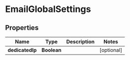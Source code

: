 

# EmailGlobalSettings


## Properties

| Name | Type | Description | Notes |
|------------ | ------------- | ------------- | -------------|
|**dedicatedIp** | **Boolean** |  |  [optional] |




